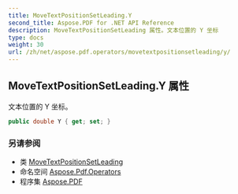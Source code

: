 ```yaml
---
title: MoveTextPositionSetLeading.Y
second_title: Aspose.PDF for .NET API Reference
description: MoveTextPositionSetLeading 属性。文本位置的 Y 坐标
type: docs
weight: 30
url: /zh/net/aspose.pdf.operators/movetextpositionsetleading/y/
---
```

## MoveTextPositionSetLeading.Y 属性

文本位置的 Y 坐标。

```csharp
public double Y { get; set; }
```

### 另请参阅

* 类 [MoveTextPositionSetLeading](../)
* 命名空间 [Aspose.Pdf.Operators](../../../aspose.pdf.operators/)
* 程序集 [Aspose.PDF](../../../)